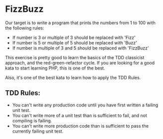 # FizzBuzz

Our target is to write a program that prints the numbers from 1 to 100 with the following rules:

* If number is 3 or multiple of 3 should be replaced with 'Fizz'
* If number is 5 or multiple of 5 should be replaced with 'Buzz'
* If number is multiple of 3 and 5 should be replaced with 'FizzBuzz'

This exercise is pretty good to learn the basics of the TDD classicist approach, and the red-green-refactor cycle. If you are looking for a good kata to start learning PHP, this is one of the best.

Also, it's one of the best kata to learn how to apply the TDD Rules.

## TDD Rules:

* You can't write any production code until you have first written a failing unit test.
* You can't write more of a unit test than is sufficient to fail, and not compiling is failing.
* You can't write more production code than is sufficient to pass the currently failing unit test.
